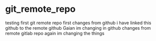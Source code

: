 # git_remote_repo
testing first git remote repo
first changes from github
i have linked this github to the remote github
Gaian im changing in github
changes from remote gitlab repo
again im changing the things
